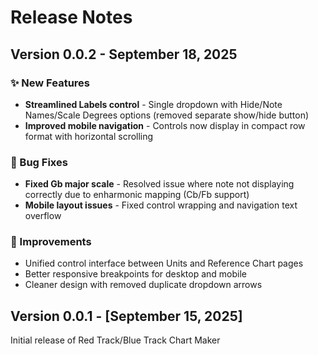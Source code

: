# Release Notes

## Version 0.0.2 - September 18, 2025

### ✨ New Features
- **Streamlined Labels control** - Single dropdown with Hide/Note Names/Scale Degrees options (removed separate show/hide button)
- **Improved mobile navigation** - Controls now display in compact row format with horizontal scrolling

### 🐛 Bug Fixes
- **Fixed Gb major scale** - Resolved issue where note not displaying correctly due to enharmonic mapping (Cb/Fb support)
- **Mobile layout issues** - Fixed control wrapping and navigation text overflow

### 🔧 Improvements
- Unified control interface between Units and Reference Chart pages
- Better responsive breakpoints for desktop and mobile
- Cleaner design with removed duplicate dropdown arrows

## Version 0.0.1 - [September 15, 2025]
Initial release of Red Track/Blue Track Chart Maker

